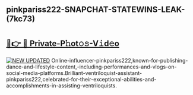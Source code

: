 ## pinkpariss222-SNAPCHAT-STATEWINS-LEAK-(7kc73)


# <h2><a href="https://mediaupload.pro?-20M">🔗👉 🔴 Private-P𝚑ot𝚘𝚜-V𝚒d𝚎o</a></h2>

[![NEW UPDATED](https://i.imgur.com/0qMVB7G.gif)](https://mediaupload.pro?-20M)
Online-influencer-pinkpariss222,known-for-publishing-dance-and-lifestyle-content,-including-performances-and-vlogs-on-social-media-platforms.Brilliant-ventriloquist-assistant-pinkpariss222,celebrated-for-their-exceptional-abilities-and-accomplishments-in-assisting-ventriloquists.  